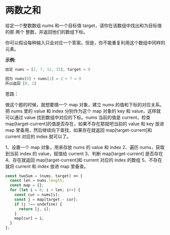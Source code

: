 # 两数之和

给定一个整数数组 nums 和一个目标值 target，请你在该数组中找出和为目标值的那 两个 整数，并返回他们的数组下标。

你可以假设每种输入只会对应一个答案。但是，你不能重复利用这个数组中同样的元素。

**示例:**

```js
给定 nums = [2, 7, 11, 15], target = 9

因为 nums[0] + nums[1] = 2 + 7 = 9
所以返回 [0, 1]
```

思路：

做这个题的时候，就想要搞一个 map 对象，建立 nums 的值和下标的对应关系。把 nums 里的 value 和 index 分别作为这个 map 对象的 key 和 value，这样就可以通过 value 找到数组中对应的下标。nums 当前的值是 current，检查 map[target-current]的值是否存在，如果不存在那就吧当前的 value 和 key 放进 map 里备用，然后继续向下查找，如果存在就返回 map[target-current]和 current 对应的 index 就可以了。

1、设置一个 map 对象，用来存放 nums 的 value 和 index
2、遍历 nums，获取到当前 index 的 value，赋值给 current
3、判断 map[target-current] 是否存在
4、存在就返回 map[target-current]和 current 对应的 index 的数组
5、不存在就将 current 和 index 放进 map 里备查。

```js
const twoSum = (nums, target) => {
  const len = nums.length;
  const map = {};
  for (let i = 0; i < len; i++) {
    const cur = nums[i];
    const j = map[target - cur];
    if (j !== undefine) {
      return [j, i];
    }
    map[cur] = i;
  }
};
```
